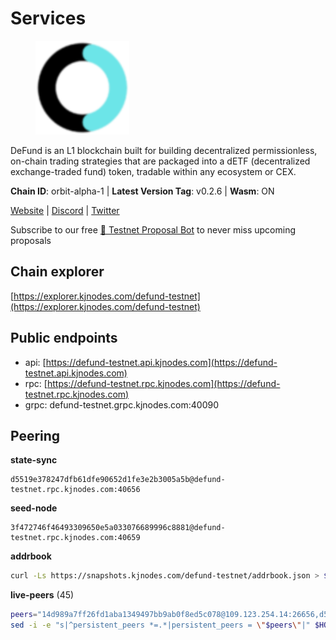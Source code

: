 # Services

<figure><img src="https://raw.githubusercontent.com/kj89/cosmos-images/main/logos/defund.png" width="150" alt=""><figcaption></figcaption></figure>

DeFund is an L1 blockchain built for building decentralized permissionless,  on-chain trading strategies that are packaged into a dETF (decentralized  exchange-traded fund) token, tradable within any ecosystem or CEX.

**Chain ID**: orbit-alpha-1 | **Latest Version Tag**: v0.2.6 | **Wasm**: ON

[Website](https://www.defund.app) | [Discord](https://discord.gg/FV26pRPZ3P) | [Twitter](https://twitter.com/defund_finance)



Subscribe to our free [🤖 Testnet Proposal Bot](https://t.me/kjnodes_testnet_proposal_bot) to never miss upcoming proposals


## Chain explorer
[https://explorer.kjnodes.com/defund-testnet](https://explorer.kjnodes.com/defund-testnet)

## Public endpoints

* api: [https://defund-testnet.api.kjnodes.com](https://defund-testnet.api.kjnodes.com)
* rpc: [https://defund-testnet.rpc.kjnodes.com](https://defund-testnet.rpc.kjnodes.com)
* grpc: defund-testnet.grpc.kjnodes.com:40090

## Peering

**state-sync**

```text
d5519e378247dfb61dfe90652d1fe3e2b3005a5b@defund-testnet.rpc.kjnodes.com:40656
```

**seed-node**

```text
3f472746f46493309650e5a033076689996c8881@defund-testnet.rpc.kjnodes.com:40659
```

**addrbook**
```bash
curl -Ls https://snapshots.kjnodes.com/defund-testnet/addrbook.json > $HOME/.defund/config/addrbook.json
```

**live-peers** (45)
```bash
peers="14d989a7ff26fd1aba1349497bb9ab0f8ed5c078@109.123.254.14:26656,d5519e378247dfb61dfe90652d1fe3e2b3005a5b@65.109.68.190:40656,878c7b70a38f041d49928dc02418619f85eecbf6@65.109.18.166:45656,41605a6e5b6e22e349e67e8f9088ac93b958e104@45.94.58.246:40656,39a220281079e84ca0cc4217be0e64699e48b639@109.123.247.238:26656,2a2e46081bc82ac711df8e54159004440de6bcc4@65.109.116.50:33656,51c8bb36bfd184bdd5a8ee67431a0298218de946@162.19.237.229:26656,e1fcdb767a6e3125fc9a1e059e27281af697c0a1@199.175.98.107:26656,7d9853992a3ce9a88d5e052c333bddf99d923b82@86.102.123.237:18656,deab90cfbee70c272c611b8dde04cf19d596d2ae@130.185.119.243:40656,64c045f78cf1c126e2e2da4837a4f3b91a14bb65@154.26.128.79:40656,694339f20806dd0b346dc9a25ff9947507735006@116.202.161.165:29656,d5599358e7efd239fe8f808ae6294fb11d9cd97e@65.109.117.159:13656,d335971cdc91fbde5dba5ae54cae3c90de92b4c4@65.108.141.39:26656,7995a0be03d2909d90b2a7711fab1fb836475d5a@38.242.140.36:26656,88668b1252b6a1fe449f3d26ea8e761e75091863@154.53.55.91:30656,a40b3f861f9fa9e9affbb5c55633e0fec7f52ccd@5.166.240.115:26656,fb124c136c3aa20a71c68d9cb0a2833293c8dc58@23.88.73.158:26656,b5ffc7d2fdae76bb4b2d12e370190c6ee988b172@154.53.55.153:30656,7b1c0b4e181d3740cbc81169ef7781cf600aa4c3@144.126.157.206:30656,6f48fceec1c1e7db50efbc6154c2d4d869137a0c@178.18.248.84:26656,eab72338f0a2dbe7b77226855f8d1a6157b0d4e1@2.58.82.46:26656,28bf5cfbae719851b18e7521e1c97bfeb76d0c17@109.123.253.56:40656,61549a93188c962636bc237be4c5529270e88c18@62.141.45.243:26656,0f25e490f15bdb3453d2f5a86344d4cd68411233@135.181.88.50:40656,748296fbedab157523d801f7ec4a2d32edba08f0@161.97.83.192:26656,d16c05133b6cf47791c2442fa2452f5abaa2a12e@144.126.138.81:30656,78c53aca778b1239158cf4bf6a3aeeb2239501bb@38.242.216.35:40656,2425a645f1b375c4d61857a7010841d4baf74a1b@109.195.131.79:36656,74602f765210336e185737d580955fedd874c457@164.68.103.181:26656,728f264a6f6e1096c3137b3b825835c9cb9770cb@65.108.11.234:21656,b8f0bee92d7b87ec4b9abf15888fefb6d2e07092@142.44.143.93:24656,27f7bccc37a53b91b2307936f739158eadde66ce@185.187.169.223:26656,206dff775f728a5c5c119e5b337425dfb3ca9c49@194.146.13.186:26656,bce98d5b268cb5164397c20235212fd704284772@79.137.207.21:26656,2ea2700b0082d8d5bc9ed2f13b36af47cc787ea7@80.254.8.54:26656,d853aa171df502937dba6ab07025476e3fa5765d@194.163.151.27:26656,a1c9e8ba39405c61e8b6640a369afcf88d3e4ffe@135.181.128.19:40656,15b81bc8c129b704bf690b482aa5d7963f3f44c0@62.171.170.79:30656,6d7b4b40e33218d263ee3c8de552c3496376a743@65.108.213.78:26656,e9f4a5e8e5a0adcfbcb34f2be170d55d809e512d@75.119.137.222:26656,0f82938bb36a1c9692e4e413f0c25b34114c6611@93.183.211.211:26656,bfef03639bddf4fa503bb75c83af2b5f12c8276c@161.97.155.154:26656,278602404e78c23f5aff7a04802179ad7ffaa676@18.234.102.132:26656,ea29643000ec22493366f342df5e9c74ffeefa8f@154.12.245.41:30656"
sed -i -e "s|^persistent_peers *=.*|persistent_peers = \"$peers\"|" $HOME/.defund/config/config.toml
```
